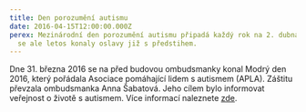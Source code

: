```yaml
---
title: Den porozumění autismu
date: 2016-04-15T12:00:00.000Z
perex: Mezinárodní den porozumění autismu připadá každý rok na 2. dubna. V Brně
  se ale letos konaly oslavy již s předstihem.
---
```

Dne 31. března 2016 se na před budovou ombudsmanky  konal Modrý den 2016, který pořádala Asociace pomáhající lidem s autismem (APLA). Záštitu převzala ombudsmanka Anna Šabatová. Jeho cílem bylo informovat veřejnost o životě s autismem. Více informací naleznete [zde](https://www.6zs.cz/clanek/2-duben-svetovy-den-porozumeni-autismu).

